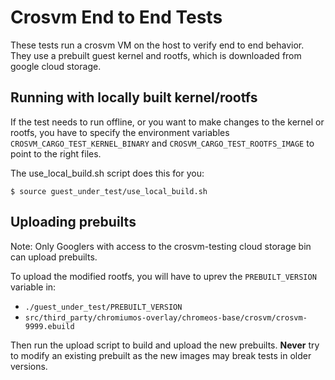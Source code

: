 # Crosvm End to End Tests

These tests run a crosvm VM on the host to verify end to end behavior. They use a prebuilt guest
kernel and rootfs, which is downloaded from google cloud storage.

## Running with locally built kernel/rootfs

If the test needs to run offline, or you want to make changes to the kernel or rootfs, you have to
specify the environment variables `CROSVM_CARGO_TEST_KERNEL_BINARY` and
`CROSVM_CARGO_TEST_ROOTFS_IMAGE` to point to the right files.

The use_local_build.sh script does this for you:

`$ source guest_under_test/use_local_build.sh`

## Uploading prebuilts

Note: Only Googlers with access to the crosvm-testing cloud storage bin can upload prebuilts.

To upload the modified rootfs, you will have to uprev the `PREBUILT_VERSION` variable in:

- `./guest_under_test/PREBUILT_VERSION`
- `src/third_party/chromiumos-overlay/chromeos-base/crosvm/crosvm-9999.ebuild`

Then run the upload script to build and upload the new prebuilts. **Never** try to modify an
existing prebuilt as the new images may break tests in older versions.
